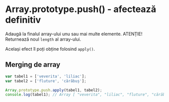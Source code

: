 # Array.prototype.push() - afectează definitiv

Adaugă la finalul array-ului unu sau mai multe elemente.
ATENȚIE! Returnează noul `length` al array-ului.

Același efect îl poți obține folosind `apply()`.

## Merging de array

```js
var tabel1 = ['veverita', 'liliac'];
var tabel2 = ['fluture', 'cărăbuș'];

Array.prototype.push.apply(tabel1, tabel2);
console.log(tabel1); // Array [ "veverita", "liliac", "fluture", "cărăbuș" ]
```
